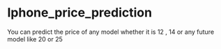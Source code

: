 # Iphone_price_prediction
You can predict the price of any model whether it is 12 , 14 or any future model like 20 or 25 
